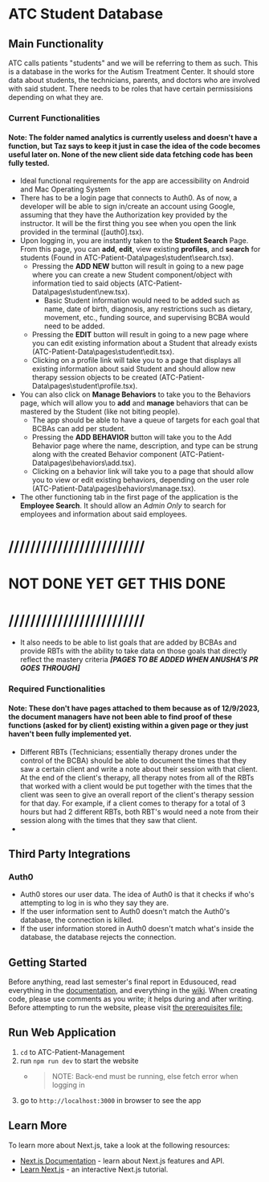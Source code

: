 # ATC Student Database
## Main Functionality
ATC calls patients "students" and we will be referring to them as such. This is a database in the works for the Autism Treatment Center. It should store data about students, the technicians, parents, and doctors who are involved with said student. There needs to be roles that have certain permissisions depending on what they are. 
### Current Functionalities
#### Note: The folder named analytics is currently useless and doesn't have a function, but Taz says to keep it just in case the idea of the code becomes useful later on. None of the new client side data fetching code has been fully tested. 
* Ideal functional requirements for the app are accessibility on Android and Mac Operating System
* There has to be a login page that connects to Auth0. As of now, a developer will be able to sign in/create an account using Google, assuming that they have the Authorization key provided by the instructor. It will be the first thing you see when you open the link provided in the terminal ([auth0].tsx). 
* Upon logging in, you are instantly taken to the **Student Search** Page. From this page, you can **add**, **edit**, view existing **profiles**, and **search** for students (Found in ATC-Patient-Data\pages\student\search.tsx).
  * Pressing the **ADD NEW** button will result in going to a new page where you can create a new Student component/object with information tied to said objects (ATC-Patient-Data\pages\student\new.tsx).
    * Basic Student information would need to be added such as name, date of birth, diagnosis, any restrictions such as dietary, movement, etc., funding source, and supervising BCBA would need to be added. 
  * Pressing the **EDIT** button will result in going to a new page where you can edit existing information about a Student that already exists (ATC-Patient-Data\pages\student\edit.tsx).
  * Clicking on a profile link will take you to a page that displays all existing information about said Student and should allow new therapy session objects to be created (ATC-Patient-Data\pages\student\profile.tsx).
* You can also click on **Manage Behaviors** to take you to the Behaviors page, which will allow you to **add** and **manage** behaviors that can be mastered by the Student (like not biting people).
  * The app should be able to have a queue of targets for each goal that BCBAs can add per student.
  * Pressing the **ADD BEHAVIOR** button will take you to the Add Behavior page where the name, description, and type can be strung along with the created Behavior component (ATC-Patient-Data\pages\behaviors\add.tsx).
  * Clicking on a behavior link will take you to a page that should allow you to view or edit existing behaviors, depending on the user role (ATC-Patient-Data\pages\behaviors\manage.tsx).
* The other functioning tab in the first page of the application is the **Employee Search**. It should allow an *Admin Only* to search for employees and information about said employees.
# /////////////////////////
# NOT DONE YET GET THIS DONE
# /////////////////////////
* It also needs to be able to list goals that are added by BCBAs and provide RBTs with the ability to take data on those goals that directly reflect the mastery criteria ***[PAGES TO BE ADDED WHEN ANUSHA'S PR GOES THROUGH]***

### Required Functionalities
#### Note: These don't have pages attached to them because as of 12/9/2023, the document managers have not been able to find proof of these functions (asked for by client) existing within a given page or they just haven't been fully implemented yet. 
* Different RBTs (Technicians; essentially therapy drones under the control of the BCBA) should be able to document the times that they saw a certain client and write a note about their session with that client. At the end of the client's therapy, all therapy notes from all of the RBTs that worked with a client would be put together with the times that the client was seen to give an overall report of the client's therapy session for that day. For example, if a client comes to therapy for a total of 3 hours but had 2 different RBTs, both RBT's would need a note from their session along with the times that they saw that client.
* 

## Third Party Integrations
### Auth0
* Auth0 stores our user data. The idea of Auth0 is that it checks if who's attempting to log in is who they say they are.
* If the user information sent to Auth0 doesn't match the Auth0's database, the connection is killed.
* If the user information stored in Auth0 doesn't match what's inside the database, the database rejects the connection.



## Getting Started
Before anything, read last semester's final report in Edusouced, read everything in the [documentation](https://github.com/UTDallasEPICS/ATC-Patient-Management-Backend/tree/main/Documentation), and everything in the [wiki](https://github.com/UTDallasEPICS/ATC-Patient-Management-Frontend/wiki).
When creating code, please use comments as you write; it helps during and after writing. 
Before attempting to run the website, please visit [the prerequisites file:](https://github.com/UTDallasEPICS/ATC-Patient-Data/blob/Docu_Cleaning/Documentation/Start%20from%20Scratch.md)


## Run Web Application
1. `cd` to ATC-Patient-Management
2. run `npm run dev` to start the website
    * > NOTE: Back-end must be running, else fetch error when logging in
3. go to `http://localhost:3000` in browser to see the app

## Learn More

To learn more about Next.js, take a look at the following resources:

- [Next.js Documentation](https://nextjs.org/docs) - learn about Next.js features and API.
- [Learn Next.js](https://nextjs.org/learn) - an interactive Next.js tutorial.
